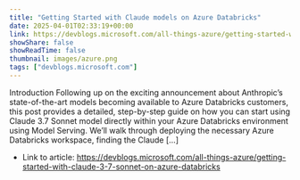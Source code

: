```yaml
---
title: "Getting Started with Claude models on Azure Databricks"
date: 2025-04-01T02:33:19+00:00
link: https://devblogs.microsoft.com/all-things-azure/getting-started-with-claude-3-7-sonnet-on-azure-databricks
showShare: false
showReadTime: false
thumbnail: images/azure.png
tags: ["devblogs.microsoft.com"]
---
```

Introduction Following up on the exciting announcement about Anthropic’s state-of-the-art models becoming available to Azure Databricks customers, this post provides a detailed, step-by-step guide on how you can start using Claude 3.7 Sonnet model directly within your Azure Databricks environment using Model Serving. We’ll walk through deploying the necessary Azure Databricks workspace, finding the Claude […]

- Link to article: https://devblogs.microsoft.com/all-things-azure/getting-started-with-claude-3-7-sonnet-on-azure-databricks